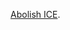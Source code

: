 [Abolish ICE](https://www.latimes.com/business/technology/story/2020-06-12/github-ceo-black-lives-matter-employees-demand-end-ice-contract).
